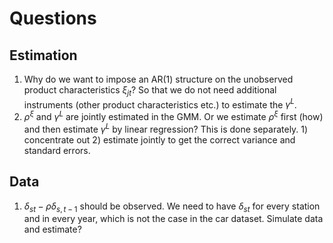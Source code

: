 # Questions

## Estimation 
1. Why do we want to impose an AR(1) structure on the unobserved product characteristics $\xi_{jt}$?
So that we do not need additional instruments (other product characteristics etc.) to estimate the $\gamma^L$.
2. $\rho^\xi$ and $\gamma^L$ are jointly estimated in the GMM. Or we estimate $\rho^\xi$ first (how) and then estimate $\gamma^L$ by linear regression?
This is done separately. 1) concentrate out 2) estimate jointly to get the correct variance and standard errors.

## Data
1. $\delta_{st}-\rho\delta_{s,t-1}$ should be observed. We need to have $\delta_{st}$ for every station and in every year, which is not the case in the car dataset. 
Simulate data and estimate?

